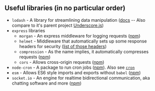 ## Useful libraries (in no particular order)

* `lodash` - A library for streamlining data manipulation ([docs](https://lodash.com/docs) -- Also compare to it's parent project [Underscore.js](https://underscorejs.org/))
* `express` libraries
    * `morgan` - An express middleware for logging requests ([npm](https://www.npmjs.com/package/morgan))
    * `helmet` - Middleware that automatically sets up some response headers for security ([list of those headers](https://www.npmjs.com/package/helmet#how-it-works))
    * `compression` - As the name implies, it automatically compresses requests ([npm](https://www.npmjs.com/package/compression))
    * `cors` - Allows cross-origin requests ([npm](https://www.npmjs.com/package/cors))
* `node-cron` - A package to run cron jobs ([npm](https://www.npmjs.com/package/node-cron)). Also see [`cron`](https://www.npmjs.com/package/cron)
* `esm` - Allows ES6 style imports and exports without `babel` ([npm](https://www.npmjs.com/package/esm))
* `socket.io` - An engine for realtime bidirectional communication, aka chatting software and more ([npm](https://www.npmjs.com/package/socket.io))
